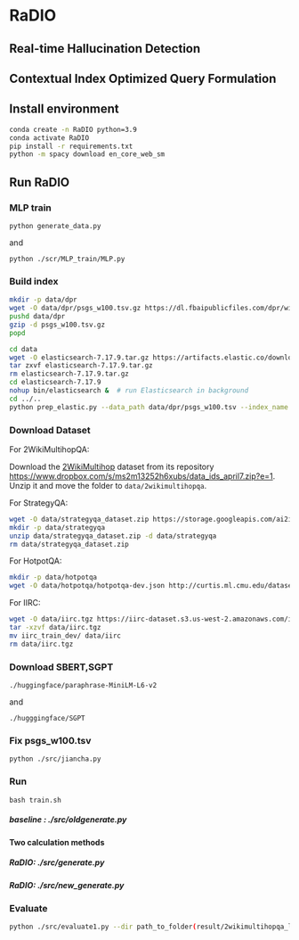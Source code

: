 # RaDIO

## Real-time Hallucination Detection

## Contextual Index Optimized Query Formulation



## Install environment

```bash
conda create -n RaDIO python=3.9
conda activate RaDIO
pip install -r requirements.txt
python -m spacy download en_core_web_sm
```

## Run RaDIO


### MLP train

```
python generate_data.py
```
and
```
python ./scr/MLP_train/MLP.py
```



### Build index


```bash
mkdir -p data/dpr
wget -O data/dpr/psgs_w100.tsv.gz https://dl.fbaipublicfiles.com/dpr/wikipedia_split/psgs_w100.tsv.gz
pushd data/dpr
gzip -d psgs_w100.tsv.gz
popd
```

```bash
cd data
wget -O elasticsearch-7.17.9.tar.gz https://artifacts.elastic.co/downloads/elasticsearch/elasticsearch-7.17.9-linux-x86_64.tar.gz  # download Elasticsearch
tar zxvf elasticsearch-7.17.9.tar.gz
rm elasticsearch-7.17.9.tar.gz 
cd elasticsearch-7.17.9
nohup bin/elasticsearch &  # run Elasticsearch in background
cd ../..
python prep_elastic.py --data_path data/dpr/psgs_w100.tsv --index_name wiki  # build index
```

### Download Dataset

For 2WikiMultihopQA:

Download the [2WikiMultihop](https://www.dropbox.com/s/ms2m13252h6xubs/data_ids_april7.zip?e=1) dataset from its repository <https://www.dropbox.com/s/ms2m13252h6xubs/data_ids_april7.zip?e=1>. Unzip it and move the folder to `data/2wikimultihopqa`.

For StrategyQA:

```bash
wget -O data/strategyqa_dataset.zip https://storage.googleapis.com/ai2i/strategyqa/data/strategyqa_dataset.zip
mkdir -p data/strategyqa
unzip data/strategyqa_dataset.zip -d data/strategyqa
rm data/strategyqa_dataset.zip 
```

For HotpotQA:

```bash
mkdir -p data/hotpotqa
wget -O data/hotpotqa/hotpotqa-dev.json http://curtis.ml.cmu.edu/datasets/hotpot/hotpot_dev_distractor_v1.json
```

For IIRC:

```bash
wget -O data/iirc.tgz https://iirc-dataset.s3.us-west-2.amazonaws.com/iirc_train_dev.tgz
tar -xzvf data/iirc.tgz
mv iirc_train_dev/ data/iirc
rm data/iirc.tgz
```

### Download SBERT,SGPT

```
./huggingface/paraphrase-MiniLM-L6-v2
```
and
```
./hugggingface/SGPT
```
### Fix  psgs_w100.tsv

```
python ./src/jiancha.py
```

### Run

```
bash train.sh
```

##### baseline : ./src/oldgenerate.py
#### Two calculation methods
##### RaDIO: ./src/generate.py
##### RaDIO: ./src/new_generate.py

### Evaluate


```bash
python ./src/evaluate1.py --dir path_to_folder(result/2wikimultihopqa_llama2_7b/newBM25)
```

